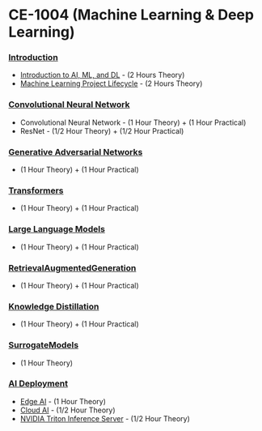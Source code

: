 # CE-1004 (Machine Learning & Deep Learning)

### [Introduction](https://github.com/look4pritam/ArtificialIntelligence/tree/master/Introduction)
- [Introduction to AI, ML, and DL](https://github.com/look4pritam/ArtificialIntelligence/tree/master/Introduction/Introduction) - (2 Hours Theory)  
- [Machine Learning Project Lifecycle](https://github.com/look4pritam/ArtificialIntelligence/tree/master/Introduction/MachineLearningProjectLifecycle) - (2 Hours Theory)

### [Convolutional Neural Network](https://github.com/look4pritam/ConvolutionalNeuralNetwork)
- Convolutional Neural Network - (1 Hour Theory) + (1 Hour Practical)
- ResNet - (1/2 Hour Theory) + (1/2 Hour Practical)

### [Generative Adversarial Networks](https://github.com/look4pritam/GenerativeAdversarialNetworks)
- (1 Hour Theory) + (1 Hour Practical)

### [Transformers](https://github.com/look4pritam/Transformers)
- (1 Hour Theory) + (1 Hour Practical)

### [Large Language Models](https://github.com/look4pritam/LargeLanguageModels)
- (1 Hour Theory) + (1 Hour Practical)

### [RetrievalAugmentedGeneration](https://github.com/look4pritam/RetrievalAugmentedGeneration)
- (1 Hour Theory) + (1 Hour Practical)

### [Knowledge Distillation](https://github.com/look4pritam/KnowledgeDistillation)
- (1 Hour Theory) + (1 Hour Practical)

### [SurrogateModels](https://github.com/look4pritam/SurrogateModels)
- (1 Hour Theory)

### [AI Deployment](https://github.com/look4pritam/AI-Deployment)
- [Edge AI](https://github.com/look4pritam/AI-Deployment/Edge-AI) - (1 Hour Theory)  
- [Cloud AI](https://github.com/look4pritam/AI-Deployment/Cloud-AI) - (1/2 Hour Theory)
- [NVIDIA Triton Inference Server](https://github.com/look4pritam/AI-Deployment/NVIDIA-Triton-Inference-Server) - (1/2 Hour Theory)


